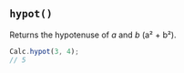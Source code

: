 ## `hypot()`

Returns the hypotenuse of *a* and *b* (a&sup2; + b&sup2;).

```javascript
Calc.hypot(3, 4);
// 5
```

